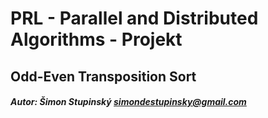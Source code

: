 # PRL - Parallel and Distributed Algorithms - Projekt
## Odd-Even Transposition Sort

##### Autor: Šimon Stupinský <simondestupinsky@gmail.com>
